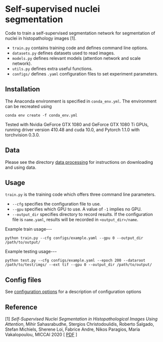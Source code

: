 # Self-supervised nuclei segmentation

Code to train a self-supervised segmentation network for segmentation of nuclei in histopathology images [1]. 

* ```train.py``` contains training code and defines command line options. 
* ```datasets.py``` defines datasets used to read images. 
* ```models.py``` defines relevant models (attention network and scale network).
* ```utils.py``` defines extra useful functions.
* ```configs/``` defines ```.yaml``` configuration files to set experiment parameters. 

## Installation
The Anaconda environment is specified in ```conda_env.yml```. The environment can be recreated using

```
conda env create -f conda_env.yml
```

Tested with Nvidia GeForce GTX 1080 and GeForce GTX 1080 Ti GPUs, running driver version 410.48 and cuda 10.0, and Pytorch 1.1.0 with torchvision 0.3.0.

## Data
Please see the directory [data processing](data_processing/README.md) for instructions on downloading and using data. 

## Usage
```train.py``` is the training code which offers three command line parameters. 
* ```--cfg``` specifies the configuration file to use.
* ```--gpu``` specifies which GPU to use. A value of ```-1``` implies no GPU.
* ```--output_dir``` specifies directory to record results. If the configuration file is ```name.yaml```, results will be recorded in ```<output_dir>/name```. 

Example train usage---

```
python train.py --cfg configs/example.yaml --gpu 0 --output_dir /path/to/output/
```

Example testing usage---
```
python test.py --cfg configs/example.yaml --epoch 200 --dataroot /path/to/test/imgs/ --ext tif --gpu 0 --output_dir /path/to/output/
```


## Config files
See [configuration options](configs/README.md) for a description of configuration options


## Reference
[1] *Self-Supervised Nuclei Segmentation in Histopathological Images Using Attention*, Mihir Sahasrabudhe, Stergios Christodoulidis, Roberto Salgado, Stefan Michiels, Sherene Loi, Fabrice Andre, Nikos Paragios, Maria Vakalopoulou, MICCAI 2020 [ [PDF](https://arxiv.org/pdf/2007.08373.pdf) ]
